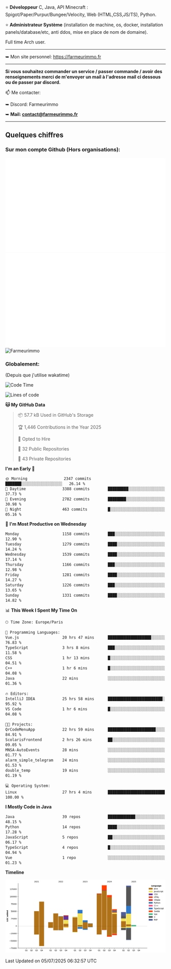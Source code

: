 ⭐ **Développeur** C, Java, API Minecraft : Spigot/Paper/Purpur/Bungee/Velocity, Web (HTML,CSS,JS/TS), Python.

⭐ **Administrateur Système** (installation de machine, os, docker, installation panels/database/etc, anti ddos, mise en place de nom de domaine).

Full time Arch user.

---

➥ Mon site personnel: https://farmeurimmo.fr

---

**Si vous souhaitez commander un service / passer commande / avoir des renseignements merci de m'envoyer un mail à l'adresse mail ci dessous ou de passer par discord.**

📫 Me contacter:
 
   ➥ Discord: Farmeurimmo
   
   ➥ **Mail: contact@farmeurimmo.fr**

---
## Quelques chiffres

### Sur mon compte Github (Hors organisations):

<a href="https://github.com/Farmeurimmo/github-stats">
<img src="https://github.com/Farmeurimmo/github-stats/blob/master/generated/overview.svg#gh-dark-mode-only" />
<img src="https://github.com/Farmeurimmo/github-stats/blob/master/generated/languages.svg#gh-dark-mode-only" />
</a>

<img src="https://komarev.com/ghpvc/?username=Farmeurimmo" alt="Farmeurimmo" />

### Globalement:

(Depuis que j'utilise wakatime)
<!--START_SECTION:waka-->
![Code Time](http://img.shields.io/badge/Code%20Time-2%2C163%20hrs%2026%20mins-blue)

![Lines of code](https://img.shields.io/badge/From%20Hello%20World%20I%27ve%20Written-972.4%20thousand%20lines%20of%20code-blue)

**🐱 My GitHub Data** 

> 📦 57.7 kB Used in GitHub's Storage 
 > 
> 🏆 1,446 Contributions in the Year 2025
 > 
> 💼 Opted to Hire
 > 
> 📜 32 Public Repositories 
 > 
> 🔑 43 Private Repositories 
 > 
**I'm an Early 🐤** 

```text
🌞 Morning                2347 commits        ███████░░░░░░░░░░░░░░░░░░   26.14 % 
🌆 Daytime                3388 commits        █████████░░░░░░░░░░░░░░░░   37.73 % 
🌃 Evening                2782 commits        ████████░░░░░░░░░░░░░░░░░   30.98 % 
🌙 Night                  463 commits         █░░░░░░░░░░░░░░░░░░░░░░░░   05.16 % 
```
📅 **I'm Most Productive on Wednesday** 

```text
Monday                   1158 commits        ███░░░░░░░░░░░░░░░░░░░░░░   12.90 % 
Tuesday                  1279 commits        ████░░░░░░░░░░░░░░░░░░░░░   14.24 % 
Wednesday                1539 commits        ████░░░░░░░░░░░░░░░░░░░░░   17.14 % 
Thursday                 1166 commits        ███░░░░░░░░░░░░░░░░░░░░░░   12.98 % 
Friday                   1281 commits        ████░░░░░░░░░░░░░░░░░░░░░   14.27 % 
Saturday                 1226 commits        ███░░░░░░░░░░░░░░░░░░░░░░   13.65 % 
Sunday                   1331 commits        ████░░░░░░░░░░░░░░░░░░░░░   14.82 % 
```


📊 **This Week I Spent My Time On** 

```text
🕑︎ Time Zone: Europe/Paris

💬 Programming Languages: 
Vue.js                   20 hrs 47 mins      ███████████████████░░░░░░   76.83 % 
TypeScript               3 hrs 8 mins        ███░░░░░░░░░░░░░░░░░░░░░░   11.58 % 
CSS                      1 hr 13 mins        █░░░░░░░░░░░░░░░░░░░░░░░░   04.51 % 
C++                      1 hr 6 mins         █░░░░░░░░░░░░░░░░░░░░░░░░   04.08 % 
Java                     22 mins             ░░░░░░░░░░░░░░░░░░░░░░░░░   01.36 % 

🔥 Editors: 
IntelliJ IDEA            25 hrs 58 mins      ████████████████████████░   95.92 % 
VS Code                  1 hr 6 mins         █░░░░░░░░░░░░░░░░░░░░░░░░   04.08 % 

🐱‍💻 Projects: 
QrCodeMenuApp            22 hrs 59 mins      █████████████████████░░░░   84.91 % 
ScolarisFrontend         2 hrs 26 mins       ██░░░░░░░░░░░░░░░░░░░░░░░   09.05 % 
MNSA-AutoEvents          28 mins             ░░░░░░░░░░░░░░░░░░░░░░░░░   01.77 % 
alarm_simple_telegram    24 mins             ░░░░░░░░░░░░░░░░░░░░░░░░░   01.53 % 
double_temp              19 mins             ░░░░░░░░░░░░░░░░░░░░░░░░░   01.19 % 

💻 Operating System: 
Linux                    27 hrs 4 mins       █████████████████████████   100.00 % 
```

**I Mostly Code in Java** 

```text
Java                     39 repos            ████████████░░░░░░░░░░░░░   48.15 % 
Python                   14 repos            ████░░░░░░░░░░░░░░░░░░░░░   17.28 % 
JavaScript               5 repos             ██░░░░░░░░░░░░░░░░░░░░░░░   06.17 % 
TypeScript               4 repos             █░░░░░░░░░░░░░░░░░░░░░░░░   04.94 % 
Vue                      1 repo              ░░░░░░░░░░░░░░░░░░░░░░░░░   01.23 % 
```



**Timeline**

![Lines of Code chart](https://raw.githubusercontent.com/Farmeurimmo/Farmeurimmo/main/assets/bar_graph.png)


 Last Updated on 05/07/2025 06:32:57 UTC
<!--END_SECTION:waka-->
